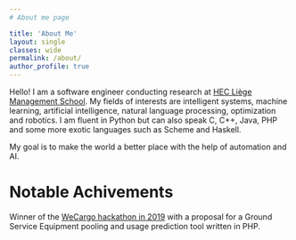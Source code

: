 ```yaml
---
# About me page

title: 'About Me'
layout: single
classes: wide
permalink: /about/
author_profile: true
---
```


Hello! I am a software engineer conducting research at [HEC Liège Management School](https://hec.uliege.be). My fields of interests are intelligent systems, machine learning, artificial intelligence, natural language processing, optimization and robotics. I am fluent in Python but can also speak C, C++, Java, PHP and some more exotic languages such as Scheme and Haskell.

My goal is to make the world a better place with the help of automation and AI.

# Notable Achivements
Winner of the [WeCargo hackathon in 2019](https://www.wecargo.be/) with a proposal for a Ground Service Equipment pooling and usage prediction tool written in PHP.
